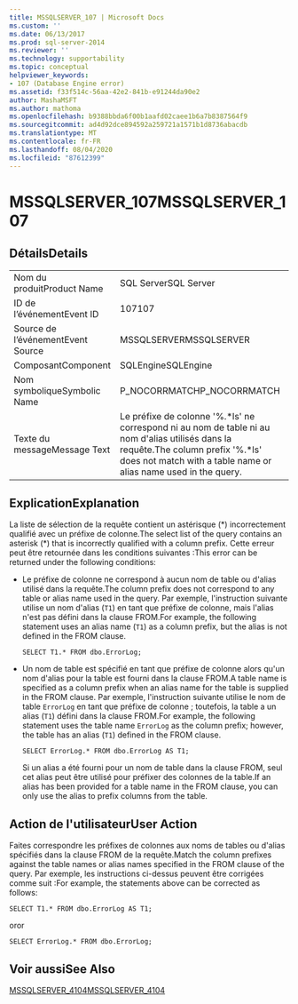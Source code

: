 ```yaml
---
title: MSSQLSERVER_107 | Microsoft Docs
ms.custom: ''
ms.date: 06/13/2017
ms.prod: sql-server-2014
ms.reviewer: ''
ms.technology: supportability
ms.topic: conceptual
helpviewer_keywords:
- 107 (Database Engine error)
ms.assetid: f33f514c-56aa-42e2-841b-e91244da90e2
author: MashaMSFT
ms.author: mathoma
ms.openlocfilehash: b9388bbda6f00b1aafd02caee1b6a7b8387564f9
ms.sourcegitcommit: ad4d92dce894592a259721a1571b1d8736abacdb
ms.translationtype: MT
ms.contentlocale: fr-FR
ms.lasthandoff: 08/04/2020
ms.locfileid: "87612399"
---
```

# <a name="mssqlserver_107"></a><span data-ttu-id="5a4cb-102">MSSQLSERVER_107</span><span class="sxs-lookup"><span data-stu-id="5a4cb-102">MSSQLSERVER_107</span></span>
    
## <a name="details"></a><span data-ttu-id="5a4cb-103">Détails</span><span class="sxs-lookup"><span data-stu-id="5a4cb-103">Details</span></span>  
  
|||  
|-|-|  
|<span data-ttu-id="5a4cb-104">Nom du produit</span><span class="sxs-lookup"><span data-stu-id="5a4cb-104">Product Name</span></span>|<span data-ttu-id="5a4cb-105">SQL Server</span><span class="sxs-lookup"><span data-stu-id="5a4cb-105">SQL Server</span></span>|  
|<span data-ttu-id="5a4cb-106">ID de l’événement</span><span class="sxs-lookup"><span data-stu-id="5a4cb-106">Event ID</span></span>|<span data-ttu-id="5a4cb-107">107</span><span class="sxs-lookup"><span data-stu-id="5a4cb-107">107</span></span>|  
|<span data-ttu-id="5a4cb-108">Source de l’événement</span><span class="sxs-lookup"><span data-stu-id="5a4cb-108">Event Source</span></span>|<span data-ttu-id="5a4cb-109">MSSQLSERVER</span><span class="sxs-lookup"><span data-stu-id="5a4cb-109">MSSQLSERVER</span></span>|  
|<span data-ttu-id="5a4cb-110">Composant</span><span class="sxs-lookup"><span data-stu-id="5a4cb-110">Component</span></span>|<span data-ttu-id="5a4cb-111">SQLEngine</span><span class="sxs-lookup"><span data-stu-id="5a4cb-111">SQLEngine</span></span>|  
|<span data-ttu-id="5a4cb-112">Nom symbolique</span><span class="sxs-lookup"><span data-stu-id="5a4cb-112">Symbolic Name</span></span>|<span data-ttu-id="5a4cb-113">P_NOCORRMATCH</span><span class="sxs-lookup"><span data-stu-id="5a4cb-113">P_NOCORRMATCH</span></span>|  
|<span data-ttu-id="5a4cb-114">Texte du message</span><span class="sxs-lookup"><span data-stu-id="5a4cb-114">Message Text</span></span>|<span data-ttu-id="5a4cb-115">Le préfixe de colonne '%.\*ls' ne correspond ni au nom de table ni au nom d'alias utilisés dans la requête.</span><span class="sxs-lookup"><span data-stu-id="5a4cb-115">The column prefix '%.\*ls' does not match with a table name or alias name used in the query.</span></span>|  
  
## <a name="explanation"></a><span data-ttu-id="5a4cb-116">Explication</span><span class="sxs-lookup"><span data-stu-id="5a4cb-116">Explanation</span></span>  
 <span data-ttu-id="5a4cb-117">La liste de sélection de la requête contient un astérisque (\*) incorrectement qualifié avec un préfixe de colonne.</span><span class="sxs-lookup"><span data-stu-id="5a4cb-117">The select list of the query contains an asterisk (\*) that is incorrectly qualified with a column prefix.</span></span> <span data-ttu-id="5a4cb-118">Cette erreur peut être retournée dans les conditions suivantes :</span><span class="sxs-lookup"><span data-stu-id="5a4cb-118">This error can be returned under the following conditions:</span></span>  
  
-   <span data-ttu-id="5a4cb-119">Le préfixe de colonne ne correspond à aucun nom de table ou d'alias utilisé dans la requête.</span><span class="sxs-lookup"><span data-stu-id="5a4cb-119">The column prefix does not correspond to any table or alias name used in the query.</span></span> <span data-ttu-id="5a4cb-120">Par exemple, l'instruction suivante utilise un nom d'alias (`T1`) en tant que préfixe de colonne, mais l'alias n'est pas défini dans la clause FROM.</span><span class="sxs-lookup"><span data-stu-id="5a4cb-120">For example, the following statement uses an alias name (`T1`) as a column prefix, but the alias is not defined in the FROM clause.</span></span>  
  
    ```  
    SELECT T1.* FROM dbo.ErrorLog;  
    ```  
  
-   <span data-ttu-id="5a4cb-121">Un nom de table est spécifié en tant que préfixe de colonne alors qu'un nom d'alias pour la table est fourni dans la clause FROM.</span><span class="sxs-lookup"><span data-stu-id="5a4cb-121">A table name is specified as a column prefix when an alias name for the table is supplied in the FROM clause.</span></span> <span data-ttu-id="5a4cb-122">Par exemple, l'instruction suivante utilise le nom de table `ErrorLog` en tant que préfixe de colonne ; toutefois, la table a un alias (`T1`) défini dans la clause FROM.</span><span class="sxs-lookup"><span data-stu-id="5a4cb-122">For example, the following statement uses the table name `ErrorLog` as the column prefix; however, the table has an alias (`T1`) defined in the FROM clause.</span></span>  
  
    ```  
    SELECT ErrorLog.* FROM dbo.ErrorLog AS T1;  
    ```  
  
     <span data-ttu-id="5a4cb-123">Si un alias a été fourni pour un nom de table dans la clause FROM, seul cet alias peut être utilisé pour préfixer des colonnes de la table.</span><span class="sxs-lookup"><span data-stu-id="5a4cb-123">If an alias has been provided for a table name in the FROM clause, you can only use the alias to prefix columns from the table.</span></span>  
  
## <a name="user-action"></a><span data-ttu-id="5a4cb-124">Action de l'utilisateur</span><span class="sxs-lookup"><span data-stu-id="5a4cb-124">User Action</span></span>  
 <span data-ttu-id="5a4cb-125">Faites correspondre les préfixes de colonnes aux noms de tables ou d'alias spécifiés dans la clause FROM de la requête.</span><span class="sxs-lookup"><span data-stu-id="5a4cb-125">Match the column prefixes against the table names or alias names specified in the FROM clause of the query.</span></span> <span data-ttu-id="5a4cb-126">Par exemple, les instructions ci-dessus peuvent être corrigées comme suit :</span><span class="sxs-lookup"><span data-stu-id="5a4cb-126">For example, the statements above can be corrected as follows:</span></span>  
  
```  
SELECT T1.* FROM dbo.ErrorLog AS T1;  
```  
  
 <span data-ttu-id="5a4cb-127">or</span><span class="sxs-lookup"><span data-stu-id="5a4cb-127">or</span></span>  
  
```  
SELECT ErrorLog.* FROM dbo.ErrorLog;  
```  
  
## <a name="see-also"></a><span data-ttu-id="5a4cb-128">Voir aussi</span><span class="sxs-lookup"><span data-stu-id="5a4cb-128">See Also</span></span>  
 [<span data-ttu-id="5a4cb-129">MSSQLSERVER_4104</span><span class="sxs-lookup"><span data-stu-id="5a4cb-129">MSSQLSERVER_4104</span></span>](mssqlserver-4104-database-engine-error.md)  
  
  
